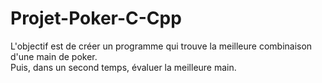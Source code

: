 # Projet-Poker-C-Cpp

L'objectif est de créer un programme qui trouve la meilleure combinaison d'une main de poker. <br>
Puis, dans un second temps, évaluer la meilleure main.

